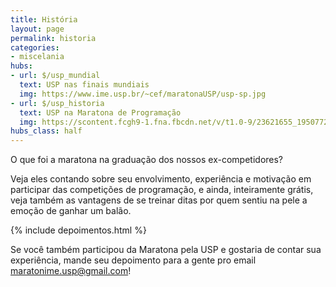 ```yaml
---
title: História
layout: page
permalink: historia
categories:
- miscelania
hubs:
- url: $/usp_mundial
  text: USP nas finais mundiais
  img: https://www.ime.usp.br/~cef/maratonaUSP/usp-sp.jpg
- url: $/usp_historia
  text: USP na Maratona de Programação
  img: https://scontent.fcgh9-1.fna.fbcdn.net/v/t1.0-9/23621655_1950772751604780_3997067989440111852_n.jpg?oh=95b673adee686b7e8d520a07f03c17a3&oe=5ABBEC06
hubs_class: half
---
```


O que foi a maratona na graduação dos nossos ex-competidores?  

Veja eles contando sobre seu envolvimento, experiência e motivação em participar das competições de programação, e ainda, inteiramente grátis, veja também as vantagens de se treinar ditas por quem sentiu na pele a emoção de ganhar um balão.

{% include depoimentos.html %}

Se você também participou da Maratona pela USP e gostaria de contar sua experiência, mande seu depoimento para a gente pro email [maratonime.usp@gmail.com](mailto:maratonime.usp@gmail.com)!
